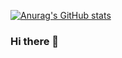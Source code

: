 [
![Anurag's GitHub stats](https://github-readme-stats.vercel.app/api?username=fathidevs&count_private=true&show_icons=true)
](https://github.com/anuraghazra/github-readme-stats)
### Hi there 👋

<!--
**fathidevs/fathidevs** is a ✨ _special_ ✨ repository because its `README.md` (this file) appears on your GitHub profile.

Here are some ideas to get you started:

- 🔭 I’m currently working on ...
- 🌱 I’m currently learning ...
- 👯 I’m looking to collaborate on ...
- 🤔 I’m looking for help with ...
- 💬 Ask me about ...
- 📫 How to reach me: ...
- 😄 Pronouns: ...
- ⚡ Fun fact: ...
-->
